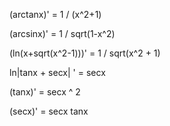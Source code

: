 (arctanx)' = 1 / (x^2+1)

(arcsinx)' = 1 / sqrt(1-x^2)

(ln(x+sqrt(x^2-1)))' = 1 / sqrt(x^2 + 1)

ln|tanx + secx| ' = secx

(tanx)' = secx ^ 2

(secx)' = secx tanx

